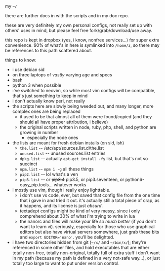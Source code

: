 my `~/`

there are further docs in with the scripts and in my doc repo.

these are very definitely my own personal configs, not really set up with others' uses in mind, but please feel free fork/grab/download/use away.

this repo is kept in dropbox (yes, i know, nonfree services…) for super extra convenience. 90% of what's in here is symlinked into `/home/z`, so there may be references to this path scattered about.

things to know:

* i use debian sid
* on three laptops of _vastly_ varying age and specs
* bash
* python 3 when possible
* i've switched to neovim, so while most vim configs will be compatible, that's just something to keep in mind
* i don't actually know perl, not really
* the scripts here are slowly being weeded out, and many longer, more complex ones are being replaced
  * it used to be that almost all of them were found/copied (and they should all have proper attribution, i believe)
  * the original scripts written in node, ruby, php, shell, and python are growing in number
    * especially the node ones
* the lists are meant for fresh debian installs (on sid, ish)
  * `the.list`  --  /etc/apt/sources.list.d/the.list
  * `unused.list`  --  unused sources.list entries
  * `dpkg.list`  --  actually `apt-get install -fy` list, but that's not so succinct
  * `npm.list`  --  `npm i -g` all these things
  * `pip2.list`  --  lol what's a ven
  * `pip3.list`  --  or ~~pip3.4~~ pip3.5, or pip3.seventeen, or python6-easy_pip.tools... whatever works
* i mostly use vim, though i really enjoy lighttable.
  * i don't use vs code, ever, but saved that config file from the one time that i gave in and tried it out. it's actually still a total piece of crap, as it happens, and its license is just _absurd_.
  * textadept configs might be kind of very messy, since i only comprehend about 30% of what i'm trying to write in lua
  * the nanorc and files will make your life _so much better_ (if you don't want to learn vi). seriously, especially for those who use graphical editors but also have virtual servers somewhere, just grab these bits and `export EDITOR='nano'`. you'll be delighted.
* i have two directories hidden from git (`~/x/` and `~/bin/x/`); they're referenced in some other files, and hold executables that are either totally non-free, totally non-original, totally full of extra stuff i don't want in my path (because my path is defined in a very not-safe way…), or just totally too large to want to put under version control.

